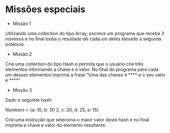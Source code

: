 # Missões especiais

- Missão 1

Utilizando uma collection do tipo Array, escreva um programa que receba 3 números e no final exiba o resultado de cada um deles elevado a segunda potência.

- Missão 2

Crie uma collection do tipo Hash e permita que o usuário crie três elementos informando a chave e o valor. No final do programa para cada um desses elementos imprima a frase “Uma das chaves é **** e o seu valor é ****”

- Missão 3

Dado o seguinte hash:

Numbers = {a: 10, b: 30 2, c: 20, d: 25, e: 15}

Crie uma instrução que seleciona o maior valor deste hash e no final imprima a chave e valor do elemento resultante.
